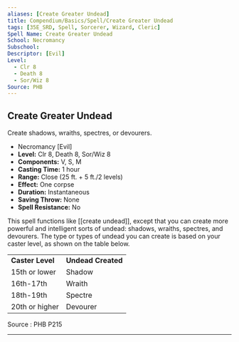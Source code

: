 ```yaml
---
aliases: [Create Greater Undead]
title: Compendium/Basics/Spell/Create Greater Undead
tags: [35E_SRD, Spell, Sorcerer, Wizard, Cleric]
Spell Name: Create Greater Undead
School: Necromancy
Subschool: 
Descriptor: [Evil]
Level:
  - Clr 8
  - Death 8
  - Sor/Wiz 8
Source: PHB
---
```



## Create Greater Undead

Create shadows, wraiths, spectres, or devourers.

*   Necromancy [Evil]
*   **Level:** Clr 8, Death 8, Sor/Wiz 8
*   **Components:** V, S, M
*   **Casting Time:** 1 hour
*   **Range:** Close (25 ft. + 5 ft./2 levels)
*   **Effect:** One corpse
*   **Duration:** Instantaneous
*   **Saving Throw:** None
*   **Spell Resistance:** No

This spell functions like [[create undead]], except that you can create more powerful and intelligent sorts of undead: shadows, wraiths, spectres, and devourers. The type or types of undead you can create is based on your caster level, as shown on the table below.

<table> <tr decoration="underline"> <td> <b>Caster Level</b> </td> <td> <b>Undead Created</b> </td> </tr> <tr> <td> 15th or lower </td> <td> Shadow </td> </tr> <tr> <td> 16th-17th </td> <td> Wraith </td> </tr> <tr> <td> 18th-19th </td> <td> Spectre </td> </tr> <tr> <td> 20th or higher </td> <td> Devourer </td> </tr> </table>

Source : PHB P215

---
